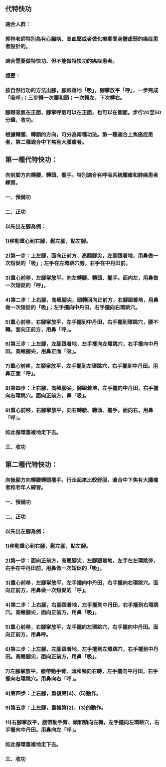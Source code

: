## 代特快功

### 適合人群：
### 郭林老師特別為有心臟病、高血壓或者做化療期間身體虛弱的癌症患者設計的。
### 適合需要做特快功、但不能做特快功的癌症患者。

### 提要：
### 按自然行功的方法出腳，腳跟落地「吸」，腳掌放平「呼」，一步完成「吸呼」；三步轉一次腰和頭；一次轉左，下次轉右。
### 腳跟吸氣在正面，腳掌呼氣可以在正面，也可以在側面。步行20至50分鐘，收功。
### 根據轉腰、轉頭的方向，可分為兩種功法。第一種適合上焦癌症患者，第二種適合中下焦有大腫瘤者。

## 第一種代特快功：
### 向前脚方向轉腰、轉頭、擺手。特別適合有呼吸系統腫瘤和肺癌患者練習。

### 一、預備功
### 二、正功

### 以先出左腳為例：
### 1)移動重心到右腳，鬆左腳，點左腳。
### 2)第一步：上左腳，面向正前方，高翹腳尖，左腳跟着地，用鼻做一次短促的「吸」; 左手在左環跳穴旁，右手在中丹田前。
### 3)重心前移，左腳掌放平。向左轉腰、轉頭、擺手。面向左，用鼻做一次短促的「呼」。
### 4)第二步：上右腳，高翹腳尖，頭轉回向正前方，右腳跟着地，用鼻做一次短促的「吸」；左手擺向中丹田，右手擺向右環跳穴。
### 5)重心前移，右腳掌放平，左手擺到中丹田，右手擺到環跳穴，腰不轉。面向正前方，用鼻「呼」。
### 6)第三步：上左腳，左腳跟着地，左手擺向左環跳穴，右手擺向中丹田。高翹腳尖，用鼻正面「吸」。
### 7)重心前移，左腳掌放平，左手擺到左環跳穴，右手擺到中丹田。用鼻正面「呼」。
### 8)第四步：上右腳，高翹腳尖，腳跟着地，左手擺向中丹田，右手擺向右環跳穴。面向正前方，鼻「吸」。
### 9)重心前移，右腳掌放平，向右轉腰、轉頭、擺手。面向右，用鼻「呼」。
### 如此循環重複地走下去。

### 三、收功


## 第二種代特快功：
### 向後腳方向轉腰轉頭擺手。行走起來比較舒服，適合中下焦有大腫瘤者和老年人練習。

### 一、預備功
### 二、正功

### 以先出左腳為例：
### 1)移動重心到右腳，鬆左腳，點左腳。
### 2)第一步：面向正前方，高翹腳尖，左腳跟着地，左手在左環跳旁，右手在中丹田前，用鼻做一次短促的「吸」。
### 3)重心前移，左腳掌放平，左手擺向中丹田，右手擺向右環跳穴。面向正前方，用鼻做一次短促的「呼」。
### 4)第二步：上右腳，右腳跟着地，左手擺到中丹田，右手擺到右環跳穴。高翹腳尖，面向正前方，用鼻「吸」。
### 5)重心前移，右腳掌放平，左手擺向左環跳穴，右手擺向中丹田。面向正前方，用鼻呼。
### 6)第三步：上左腳，左腳跟着地，左手擺到左環跳穴，右手擺到中丹田。高翹腳尖，面向正前方，用鼻「吸」。
### 7)左腳掌放平，腰帶動手臂、頭和頸向右轉，左手擺向中丹田，右手擺向右環跳穴。用鼻向右「呼」。
### 8)第四步：上右腳，重複第(4)、(5)動作。
### 9)第五步：上左腳，重複第(2)、(3)的動作。
### 11)右腳掌放平，腰帶動手臂、頭和頸向左轉，左手擺向左環跳穴，右手擺向中丹田。用鼻向左「呼」。
### 如此循環重複地走下去。

### 三、收功

